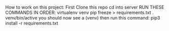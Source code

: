 How to work on this project:
First Clone this repo 
cd into server
RUN THESE COMMANDS IN ORDER:
virtualenv venv
pip freeze > requirements.txt
. venv/bin/active
you should now see a (venv) 
then run this command:
pip3 install -r requirements.txt
